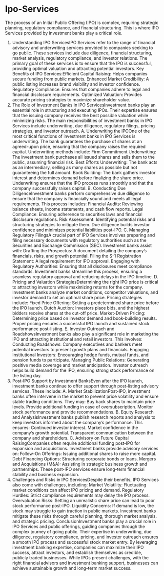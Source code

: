 # Ipo-Services
The process of an Initial Public Offering (IPO) is complex, requiring strategic planning, regulatory compliance, and financial structuring. This is where IPO Services provided by investment banks play a critical role.
1. Understanding IPO ServicesIPO Services refer to the range of financial advisory and underwriting services provided to companies seeking to go public. These services include due diligence, financial structuring, market analysis, regulatory compliance, and investor relations. The primary goal of these services is to ensure that the IPO is successful, providing optimal valuation and attracting potential investors.
Key Benefits of IPO Services:Efficient Capital Raising: Helps companies secure funding from public markets.
Enhanced Market Credibility: A public listing increases brand visibility and investor confidence.
Regulatory Compliance: Ensures that companies adhere to legal and financial disclosure requirements.
Optimized Valuation: Provides accurate pricing strategies to maximize shareholder value.
2. The Role of Investment Banks in IPO ServicesInvestment banks play an essential role in structuring and executing IPOs. Their expertise ensures that the issuing company receives the best possible valuation while minimizing risks. The main responsibilities of investment banks in IPO Services include underwriting, due diligence, regulatory filings, pricing strategies, and investor outreach.
A. Underwriting the IPOOne of the most critical functions of investment banks in IPO Services is underwriting. The bank guarantees the purchase of shares at an agreed-upon price, ensuring that the company raises the required capital. Underwriting methods include:
Firm Commitment Underwriting: The investment bank purchases all issued shares and sells them to the public, assuming financial risk.
Best Efforts Underwriting: The bank acts as an intermediary, selling as many shares as possible but not guaranteeing the full amount.
Book Building: The bank gathers investor interest and determines demand before finalizing the share price.
Underwriting ensures that the IPO process runs smoothly and that the company successfully raises capital.
B. Conducting Due DiligenceInvestment banks perform comprehensive due diligence to ensure that the company is financially sound and meets all legal requirements. This process includes:
Financial Audits: Reviewing balance sheets, income statements, and cash flow reports.
Legal Compliance: Ensuring adherence to securities laws and financial disclosure regulations.
Risk Assessment: Identifying potential risks and structuring strategies to mitigate them.
Due diligence builds investor confidence and minimizes potential liabilities post-IPO.
C. Managing Regulatory FilingsA crucial part of IPO Services involves preparing and filing necessary documents with regulatory authorities such as the Securities and Exchange Commission (SEC). Investment banks assist with:
Drafting the Prospectus: A document detailing the company’s financials, risks, and growth potential.
Filing the S-1 Registration Statement: A legal requirement for IPO approval.
Engaging with Regulatory Authorities: Ensuring that all disclosures meet compliance standards.
Investment banks streamline this process, ensuring a seamless regulatory approval and reducing delays in the IPO timeline.
D. Pricing and Valuation StrategiesDetermining the right IPO price is critical to attracting investors while maximizing returns for the company. Investment banks analyze market conditions, competitor valuations, and investor demand to set an optimal share price. Pricing strategies include:
Fixed Price Offering: Setting a predetermined share price before the IPO launch.
Dutch Auction: Investors place bids, and the highest bidders receive shares at the cut-off price.
Market-Driven Pricing: Determining price based on investor demand and book-building results.
Proper pricing ensures a successful IPO launch and sustained stock performance post-listing.
E. Investor Outreach and RoadshowsInvestment banks also play a significant role in marketing the IPO and attracting institutional and retail investors. This involves:
Conducting Roadshows: Company executives and bankers meet potential investors to present growth plans and financials.
Engaging Institutional Investors: Encouraging hedge funds, mutual funds, and pension funds to participate.
Managing Public Relations: Generating positive media coverage and market anticipation.
Investor outreach helps build demand for the IPO, ensuring strong stock performance on the listing day.
3. Post-IPO Support by Investment BanksEven after the IPO launch, investment banks continue to offer support through post-listing advisory services. These include:
A. Market StabilizationPost-IPO, investment banks often intervene in the market to prevent price volatility and ensure stable trading conditions. They may:
Buy back shares to maintain price levels.
Provide additional funding in case of oversubscription.
Monitor stock performance and provide recommendations.
B. Equity Research and AnalysisInvestment banks publish research reports and analysis to keep investors informed about the company’s performance. This ensures:
Continued investor interest.
Market confidence in the company’s growth potential.
Transparent communication between the company and shareholders.
C. Advisory on Future Capital RaisingCompanies often require additional funding post-IPO for expansion and acquisitions. Investment banks provide advisory services on:
Follow-On Offerings: Issuing additional shares to raise more capital.
Debt Financing Options: Structuring corporate bonds or loans.
Mergers and Acquisitions (M&A): Assisting in strategic business growth and partnerships.
These post-IPO services ensure long-term financial stability and business expansion.
4. Challenges and Risks in IPO ServicesDespite their benefits, IPO Services also come with challenges, including:
Market Volatility: Fluctuating market conditions can affect IPO pricing and demand.
Regulatory Hurdles: Strict compliance requirements may delay the IPO process.
Overvaluation Risks: Setting an unrealistic share price can lead to poor stock performance post-IPO.
Liquidity Concerns: If demand is low, the stock may struggle to gain traction in public markets.
Investment banks mitigate these risks through careful planning, thorough market analysis, and strategic pricing.
ConclusionInvestment banks play a crucial role in IPO Services and public offerings, guiding companies through the complex journey of going public. Their expertise in underwriting, due diligence, regulatory compliance, pricing, and investor outreach ensures a smooth IPO process and successful stock market entry.
By leveraging investment banking expertise, companies can maximize their IPO success, attract investors, and establish themselves as credible, publicly traded businesses. While IPOs present challenges, with the right financial advisors and investment banking support, businesses can achieve sustainable growth and long-term market success.
